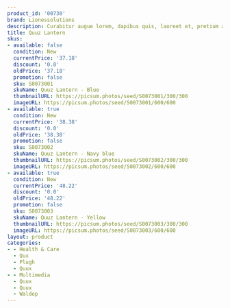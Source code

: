 ```yaml
---
product_id: '00730'
brand: Lionessolutions
description: Curabitur augue lorem, dapibus quis, laoreet et, pretium ac, nisi.
title: Quuz Lantern
skus:
- available: false
  condition: New
  currentPrice: '37.18'
  discount: '0.0'
  oldPrice: '37.18'
  promotion: false
  sku: S0073001
  skuName: Quuz Lantern - Blue
  thumbnailURL: https://picsum.photos/seed/S0073001/300/300
  imageURL: https://picsum.photos/seed/S0073001/600/600
- available: true
  condition: New
  currentPrice: '38.38'
  discount: '0.0'
  oldPrice: '38.38'
  promotion: false
  sku: S0073002
  skuName: Quuz Lantern - Navy blue
  thumbnailURL: https://picsum.photos/seed/S0073002/300/300
  imageURL: https://picsum.photos/seed/S0073002/600/600
- available: true
  condition: New
  currentPrice: '48.22'
  discount: '0.0'
  oldPrice: '48.22'
  promotion: false
  sku: S0073003
  skuName: Quuz Lantern - Yellow
  thumbnailURL: https://picsum.photos/seed/S0073003/300/300
  imageURL: https://picsum.photos/seed/S0073003/600/600
layout: product
categories:
- - Health & Care
  - Qux
  - Plugh
  - Quux
- - Multimedia
  - Quux
  - Quux
  - Waldop
---
```

